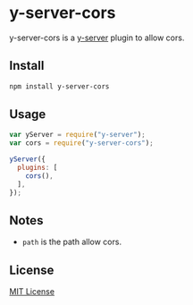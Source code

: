 # y-server-cors

y-server-cors is a [y-server](https://github.com/yued-fe/y-server) plugin to allow cors.

## Install

```bash
npm install y-server-cors
```

## Usage

```javascript
var yServer = require("y-server");
var cors = require("y-server-cors");

yServer({
  plugins: [
    cors(),
  ],
});
```

## Notes

* `path` is the path allow cors.

## License

[MIT License](http://en.wikipedia.org/wiki/MIT_License)
